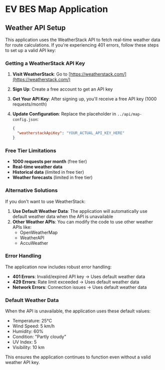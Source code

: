 # EV BES Map Application

## Weather API Setup

This application uses the WeatherStack API to fetch real-time weather data for route calculations. If you're experiencing 401 errors, follow these steps to set up a valid API key:

### Getting a WeatherStack API Key

1. **Visit WeatherStack**: Go to [https://weatherstack.com/](https://weatherstack.com/)

2. **Sign Up**: Create a free account to get an API key

3. **Get Your API Key**: After signing up, you'll receive a free API key (1000 requests/month)

4. **Update Configuration**: Replace the placeholder in `../api/map-config.json`:
   ```json
   {
     "weatherstackApiKey": "YOUR_ACTUAL_API_KEY_HERE"
   }
   ```

### Free Tier Limitations

- **1000 requests per month** (free tier)
- **Real-time weather data**
- **Historical data** (limited in free tier)
- **Weather forecasts** (limited in free tier)

### Alternative Solutions

If you don't want to use WeatherStack:

1. **Use Default Weather Data**: The application will automatically use default weather data when the API is unavailable
2. **Other Weather APIs**: You can modify the code to use other weather APIs like:
   - OpenWeatherMap
   - WeatherAPI
   - AccuWeather

### Error Handling

The application now includes robust error handling:
- **401 Errors**: Invalid/expired API key → Uses default weather data
- **429 Errors**: Rate limit exceeded → Uses default weather data
- **Network Errors**: Connection issues → Uses default weather data

### Default Weather Data

When the API is unavailable, the application uses these default values:
- Temperature: 25°C
- Wind Speed: 5 km/h
- Humidity: 60%
- Condition: "Partly cloudy"
- UV Index: 5
- Visibility: 10 km

This ensures the application continues to function even without a valid weather API key. 
